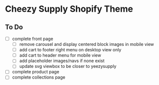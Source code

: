 # Cheezy Supply Shopify Theme

## To Do

* [ ] complete front page
  * [ ] remove carousel and display centered block images in mobile view
  * [ ] add cart to footer right menu on desktop view only
  * [ ] add cart to header menu for mobile view
  * [ ] add placeholder images/navs if none exist
  * [ ] update svg viewbox to be closer to yeezysupply
* [ ] complete product page
* [ ] complete collections page
